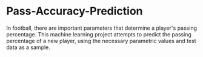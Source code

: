 # Pass-Accuracy-Prediction
In football, there are important parameters that determine a player's passing percentage. This machine learning project attempts to predict the passing percentage of a new player, using the necessary parametric values and test data as a sample.
